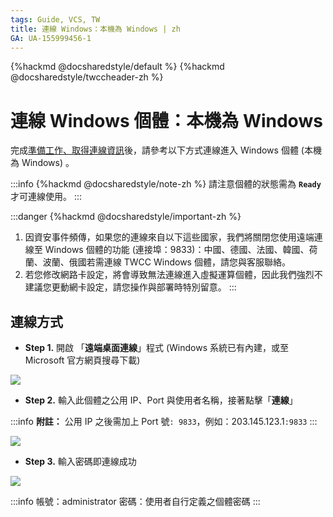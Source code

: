 ```yaml
---
tags: Guide, VCS, TW
title: 連線 Windows：本機為 Windows | zh
GA: UA-155999456-1
---
```


{%hackmd @docsharedstyle/default %}
{%hackmd @docsharedstyle/twccheader-zh %}


# 連線 Windows 個體：本機為 Windows

完成[準備工作、取得連線資訊](https://man.twcc.ai/@twccdocs/vcs-guide-connect-prerequisite-zh)後，請參考以下方式連線進入 Windows 個體 (本機為 Windows) 。

:::info
{%hackmd @docsharedstyle/note-zh %}
請注意個體的狀態需為 **`Ready`** 才可連線使用。
:::

:::danger
{%hackmd @docsharedstyle/important-zh %}
1. 因資安事件頻傳，如果您的連線來自以下這些國家，我們將關閉您使用遠端連線至 Windows 個體的功能 (連接埠：9833)：中國、德國、法國、韓國、荷蘭、波蘭、俄國若需連線 TWCC Windows 個體，請您與客服聯絡。
2. 若您修改網路卡設定，將會導致無法連線進入虛擬運算個體，因此我們強烈不建議您更動網卡設定，請您操作與部署時特別留意。
:::

## 連線方式


- **Step 1.** 開啟 「**遠端桌面連線**」程式 (Windows 系統已有內建，或至 Microsoft 官方網頁搜尋下載)

![](https://cos.twcc.ai/SYS-MANUAL/uploads/upload_466c89194d84a1226aa9ab41b5eeccda.png)


- **Step 2.** 輸入此個體之公用 IP、Port 與使用者名稱，接著點擊「**連線**」
    
:::info
<i class="fa fa-paperclip fa-20" aria-hidden="true"></i> **附註：** 公用 IP 之後需加上 Port 號`: 9833`，例如：203.145.123.1`:9833`
:::

![](https://cos.twcc.ai/SYS-MANUAL/uploads/upload_aef2d446246e4303d61002b597569081.png)


- **Step 3.** 輸入密碼即連線成功

![](https://cos.twcc.ai/SYS-MANUAL/uploads/upload_f92a67b5fd65e5ea4b52d6d54fc6d34b.png)

:::info
帳號：administrator
密碼：使用者自行定義之個體密碼
:::

